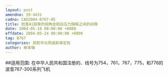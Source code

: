 ```yaml
---
layout: post
amendno: 39-4431
cadno: CAD2004-B767-05
title: 检查A1厨房的拐角处和后压力隔框之间的间隙
date: 2004-05-18 00:00:00 +0800
effdate: 2004-05-24 00:00:00 +0800
tag: B767
categories: 民航华北局适航审定处
author: 柳本强
---
```


##适用范围:
在中华人民共和国注册的、线号为754，761，767，775，和776的波音767-300系列飞机

